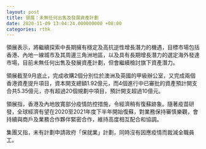 ```yaml
---
layout: post
title: 領展：未無任何出售及發展資產計劃
date: 2020-11-09 13:04:24.000000000 +08:00
categories: rthk
---
```


領展表示，將繼續探索中長期擁有穩定及高抗逆性增長潛力的機遇，目標市場包括香港、內地一線城市及其周邊三角洲地區，以及具有長期增長潛力的選定海外發達市場，目前未無任何出售及發展資產計劃，但會繼續檢討旗下資產潛力。

領展截至9月底止，完成收購2個分別位於澳洲及英國的甲級辦公室，又完成兩個香港資產提升項目，資本開支總額1.92億元，而4個進行中已審批的資產預計開支合共5.35億元，亦有超過20個規劃中項目，預計開支超過10億元。

領展指，香港及內地放寬部分疫情防控措施，令經濟稍有復蘇跡象。隨著疫苗研發，全球經濟有望在2020至2021年度下半年開始復蘇，對業務保持審慎樂觀，會持續與商戶及業務合作夥伴緊密合作，維持高度相互配合和協調。

集團又指，未有計劃申請政府「保就業」計劃，同時沒有因應疫情而裁減全職員工。
